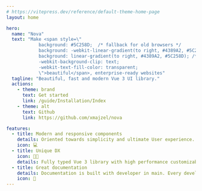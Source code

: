 ```yaml
---
# https://vitepress.dev/reference/default-theme-home-page
layout: home

hero:
  name: "Nova"
  text: "Make <span style=\"
            background: #5C258D;  /* fallback for old browsers */
            background: -webkit-linear-gradient(to right, #4389A2, #5C258D);  /* Chrome 10-25, Safari 5.1-6 */
            background: linear-gradient(to right, #4389A2, #5C258D); /* W3C, IE 10+/ Edge, Firefox 16+, Chrome 26+, Opera 12+, Safari 7+ */
            -webkit-background-clip: text;
            -webkit-text-fill-color: transparent;
            \">beautiful</span>, enterprise-ready websites"
  tagline: "Beautiful, fast and modern Vue 3 UI library."
  actions:
    - theme: brand
      text: Get started
      link: /guide/Installation/Index
    - theme: alt
      text: Github
      link: https://github.com/xmajzel/nova

features:
  - title: Modern and responsive components
    details: Oriented towards simplicity and ultimate User experience.
    icon: 💻
  - title: Unique DX
    icon: 🧑‍💻
    details: Fully typed Vue 3 library with high performance customizable components will speed up your development.
  - title: Great documentation
    details: Documentation is built with developer in main. Every developer deserves great documentation.
    icon: 📑
---
```

